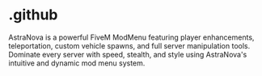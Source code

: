 # .github
AstraNova is a powerful FiveM ModMenu featuring player enhancements, teleportation, custom vehicle spawns, and full server manipulation tools. Dominate every server with speed, stealth, and style using AstraNova's intuitive and dynamic mod menu system.
